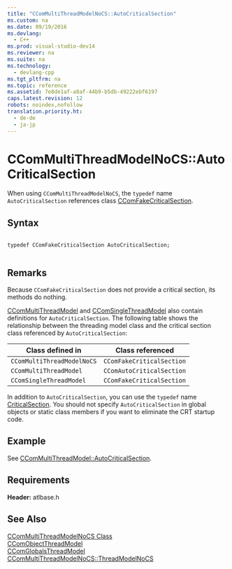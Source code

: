 ```yaml
---
title: "CComMultiThreadModelNoCS::AutoCriticalSection"
ms.custom: na
ms.date: 09/19/2016
ms.devlang: 
  - C++
ms.prod: visual-studio-dev14
ms.reviewer: na
ms.suite: na
ms.technology: 
  - devlang-cpp
ms.tgt_pltfrm: na
ms.topic: reference
ms.assetid: 7e8de1af-a8af-44b9-b5db-49222ebf6197
caps.latest.revision: 12
robots: noindex,nofollow
translation.priority.ht: 
  - de-de
  - ja-jp
---
```

# CComMultiThreadModelNoCS::AutoCriticalSection
When using `CComMultiThreadModelNoCS`, the `typedef` name `AutoCriticalSection` references class [CComFakeCriticalSection](../vs140/CComFakeCriticalSection-Class.md).  
  
## Syntax  
  
```  
  
typedef CComFakeCriticalSection AutoCriticalSection;  
  
```  
  
## Remarks  
 Because `CComFakeCriticalSection` does not provide a critical section, its methods do nothing.  
  
 [CComMultiThreadModel](../vs140/CComMultiThreadModel-Class.md) and [CComSingleThreadModel](../vs140/CComSingleThreadModel-Class.md) also contain definitions for `AutoCriticalSection`. The following table shows the relationship between the threading model class and the critical section class referenced by `AutoCriticalSection`:  
  
|Class defined in|Class referenced|  
|----------------------|----------------------|  
|`CComMultiThreadModelNoCS`|`CComFakeCriticalSection`|  
|`CComMultiThreadModel`|`CComAutoCriticalSection`|  
|`CComSingleThreadModel`|`CComFakeCriticalSection`|  
  
 In addition to `AutoCriticalSection`, you can use the `typedef` name [CriticalSection](../vs140/CComMultiThreadModelNoCS--CriticalSection.md). You should not specify `AutoCriticalSection` in global objects or static class members if you want to eliminate the CRT startup code.  
  
## Example  
 See [CComMultiThreadModel::AutoCriticalSection](../vs140/CComMultiThreadModel--AutoCriticalSection.md).  
  
## Requirements  
 **Header:** atlbase.h  
  
## See Also  
 [CComMultiThreadModelNoCS Class](../vs140/CComMultiThreadModelNoCS-Class.md)   
 [CComObjectThreadModel](../vs140/CComObjectThreadModel.md)   
 [CComGlobalsThreadModel](../vs140/CComGlobalsThreadModel.md)   
 [CComMultiThreadModelNoCS::ThreadModelNoCS](../vs140/CComMultiThreadModelNoCS--ThreadModelNoCS.md)